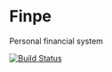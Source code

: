 # Finpe
Personal financial system

[![Build Status](https://cloud.drone.io/api/badges/tiagodeliberali/finpe/status.svg)](https://cloud.drone.io/tiagodeliberali/finpe)

